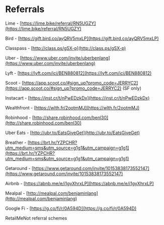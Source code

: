 # Referrals

Lime - [https://lime.bike/referral/RN5UGZY](https://lime.bike/referral/RN5UGZY)

Bird - [https://gift.bird.co/ayQRV5mxLP](https://gift.bird.co/ayQRV5mxLP)

Classpass - [http://class.ps/gSX-p](http://class.ps/gSX-p)

Uber  - [https://www.uber.com/invite/uberbenlang](https://www.uber.com/invite/uberbenlang)

Lyft - [https://lyft.com/ici/BEN880812](https://lyft.com/ici/BEN880812)

Scoot - [https://app.scoot.co/#sign_up?promo_code=JERRYC2](https://app.scoot.co/#sign_up?promo_code=JERRYC2) (SF only)

Instacart - [https://inst.cr/t/nPwEDzkDx](https://inst.cr/t/nPwEDzkDx)

Wealthfront - [https://wlth.fr/2ootmMJ](https://wlth.fr/2ootmMJ)

Robinhood - [http://share.robinhood.com/benl30](http://share.robinhood.com/benl30)

Uber Eats - [http://ubr.to/EatsGiveGet](http://ubr.to/EatsGiveGet)

Breather - [https://brt.hr/YZPCHR?utm_medium=sms&utm_source=g1g1&utm_campaign=g1g1](https://brt.hr/YZPCHR?utm_medium=sms&utm_source=g1g1&utm_campaign=g1g1)

Getaround - [https://www.getaround.com/invite/10153838173552147](https://www.getaround.com/invite/10153838173552147)

Airbnb - [https://abnb.me/e/i1gyXhrxLP](https://abnb.me/e/i1gyXhrxLP)

Mealpal - [http://mealpal.com/benjaminlang](http://mealpal.com/benjaminlang)

Google Fi - [https://g.co/fi/r/0A594D](https://g.co/fi/r/0A594D)

RetailMeNot referral schemes